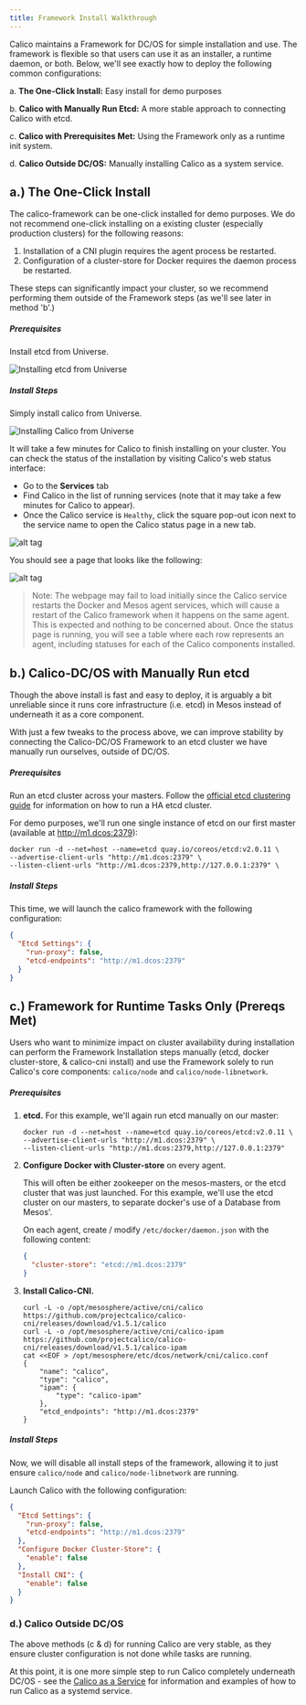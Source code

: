 ```yaml
---
title: Framework Install Walkthrough
---
```


Calico maintains a Framework for DC/OS for simple installation and use.
The framework is flexible so that users can use it as an installer,
a runtime daemon, or both. Below, we'll see exactly how to deploy the following
common configurations:

a. **The One-Click Install:** Easy install for demo purposes

b. **Calico with Manually Run Etcd:** A more stable approach to connecting Calico with etcd.

c. **Calico with Prerequisites Met:** Using the Framework only as a runtime init system.

d. **Calico Outside DC/OS:** Manually installing Calico as a system service.

## a.) The One-Click Install

The calico-framework can be one-click installed for demo purposes. We do not
recommend one-click installing on a existing cluster (especially production
clusters) for the following reasons:

1. Installation of a CNI plugin requires the agent process be restarted.
2. Configuration of a cluster-store for Docker requires the daemon process be restarted.

These steps can significantly impact your cluster, so we recommend
performing them outside of the Framework steps (as we'll see later in method 'b'.)

##### Prerequisites

Install etcd from Universe.

![Installing etcd from Universe]({{site.baseurl}}/images/dcos-install-etcd.gif)

##### Install Steps

Simply install calico from Universe.

![Installing Calico from Universe]({{site.baseurl}}/images/dcos-install-calico.gif)

It will take a few minutes for Calico to finish
installing on your cluster. You can check the status of the installation by
visiting Calico's web status interface:

 - Go to the **Services** tab
 - Find Calico in the list of running services
   (note that it may take a few minutes for Calico
    to appear).
 - Once the Calico service is `Healthy`, click the
   square pop-out icon next to the service name to
   open the Calico status page in a new tab.

![alt tag]({{site.baseurl}}/images/mesos/dcos-calico-open-status.png)

You should see a page that looks like the following:

![alt tag]({{site.baseurl}}/images/mesos/dcos-calico-status.png)

>Note: The webpage may fail to load initially since the Calico
service restarts the Docker and Mesos agent services, which
will cause a restart of the Calico framework when it happens
on the same agent. This is expected and nothing to be
concerned about. Once the status page is running, you will see a
table where each row represents an agent, including statuses
for each of the Calico components installed.

## b.) Calico-DC/OS with Manually Run etcd

Though the above install is fast and easy to deploy, it is arguably a bit
unreliable since it runs core infrastructure (i.e. etcd) in Mesos instead of
underneath it as a core component.

With just a few tweaks to the process above, we can improve stability by connecting
the Calico-DC/OS Framework to an etcd cluster we have manually run ourselves,
outside of DC/OS.

##### Prerequisites

Run an etcd cluster across your masters. Follow the
[official etcd clustering guide](https://coreos.com/etcd/docs/latest/clustering.html#static)
for information on how to run a HA etcd cluster.

For demo purposes, we'll run one single instance of etcd on our first master
(available at http://m1.dcos:2379):

```shell
docker run -d --net=host --name=etcd quay.io/coreos/etcd:v2.0.11 \
--advertise-client-urls "http://m1.dcos:2379" \
--listen-client-urls "http://m1.dcos:2379,http://127.0.0.1:2379" \
```

##### Install Steps

This time, we will launch the calico framework with the following configuration:

```json
{
  "Etcd Settings": {
    "run-proxy": false,
    "etcd-endpoints": "http://m1.dcos:2379"
  }
}
```

## c.) Framework for Runtime Tasks Only (Prereqs Met)

Users who want to minimize impact on cluster availability during installation
can perform the Framework Installation steps manually (etcd, docker cluster-store,
& calico-cni install) and use the Framework solely to run Calico's core components:
`calico/node` and `calico/node-libnetwork`.

##### Prerequisites

1. **etcd.** For this example, we'll again run etcd manually on our master:

   ```shell
   docker run -d --net=host --name=etcd quay.io/coreos/etcd:v2.0.11 \
   --advertise-client-urls "http://m1.dcos:2379" \
   --listen-client-urls "http://m1.dcos:2379,http://127.0.0.1:2379"
   ```

2. **Configure Docker with Cluster-store** on every agent.

   This will often be either zookeeper on the mesos-masters, or the etcd cluster
   that was just launched.
   For this example, we'll use the etcd cluster on our masters, to separate
   docker's use of a Database from Mesos'.

   On each agent, create / modify `/etc/docker/daemon.json` with the following content:

   ```json
   {
     "cluster-store": "etcd://m1.dcos:2379"
   }
   ```


3. **Install Calico-CNI.**

   ```shell
   curl -L -o /opt/mesosphere/active/cni/calico  https://github.com/projectcalico/calico-cni/releases/download/v1.5.1/calico
   curl -L -o /opt/mesosphere/active/cni/calico-ipam https://github.com/projectcalico/calico-cni/releases/download/v1.5.1/calico-ipam
   cat <<EOF > /opt/mesosphere/etc/dcos/network/cni/calico.conf
   {
       "name": "calico",
       "type": "calico",
       "ipam": {
           "type": "calico-ipam"
       },
       "etcd_endpoints": "http://m1.dcos:2379"
   }
   ```

##### Install Steps

Now, we will disable all install steps of the framework, allowing it to just
ensure `calico/node` and `calico/node-libnetwork` are running.

Launch Calico with the following configuration:

```json
{
  "Etcd Settings": {
    "run-proxy": false,
    "etcd-endpoints": "http://m1.dcos:2379"
  },
  "Configure Docker Cluster-Store": {
    "enable": false
  },
  "Install CNI": {
    "enable": false
  }
}
```

### d.) Calico Outside DC/OS

The above methods (c & d) for running Calico are very stable, as they ensure
cluster configuration is not done while tasks are running.

At this point, it is one more simple step to run Calico completely underneath DC/OS -
see the [Calico as a Service]({{site.baseurl}}/{{page.version}}/usage/configuration/as-service)
for information and examples of how to run Calico as a systemd service.
